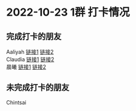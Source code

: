 # 2022-10-23 1群 打卡情况
## 完成打卡的朋友
Aaliyah [链接1](http://mmbiz.qpic.cn/mmbiz_jpg/aBaDwGIjEcEJ3geL0HpeGSsm99tVibQ4RLyz99ffdKmfbhduDD3gpX9dzwQqpbIKPZoRJXngiczKvZwjY2nnEiacg/0) [链接2](http://mmbiz.qpic.cn/mmbiz_jpg/aBaDwGIjEcEJ3geL0HpeGSsm99tVibQ4ROJn1L17QEzZFlsicbHrnhNliacy1Tofz5fyuu0u4rAHgldZpdHMozB2Q/0) <br>Claudia [链接1](http://mmbiz.qpic.cn/mmbiz_jpg/EqM704vBbWBKxCBW0kxYX48e1IotC8kYU2viaswI0qF4fxlc58JJdibEuiae9b44C68e5Fa1KKC7gKYSekFHCJHTA/0) [链接2](http://mmbiz.qpic.cn/mmbiz_jpg/EqM704vBbWBKxCBW0kxYX48e1IotC8kYEhicobLqztiaPMWQXPtAer1ynEAlb9M2XfYicOv4QuYzbbu2ajBztTtXQ/0) <br>晨曦 [链接1](http://mmbiz.qpic.cn/mmbiz_jpg/4rYayDxu0jVd8icKmCEFsCPOiabowSF1SJ8pfykWBlxdLv3awRaEibF5JcCib2vRSITQyJEZnh6YjbKdearyuPm1gw/0) [链接2](http://mmbiz.qpic.cn/mmbiz_jpg/4rYayDxu0jVd8icKmCEFsCPOiabowSF1SJuUZNK1XaLTXcm3kjQfzbhV5hZ4jeg9dKZg2Rq63lfQKZRicWOoSRvMQ/0) <br>
## 未完成打卡的朋友
Chintsai

